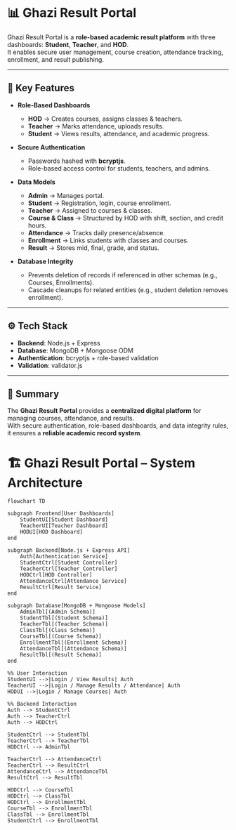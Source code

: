 # 📊 Ghazi Result Portal

Ghazi Result Portal is a **role-based academic result platform** with three dashboards: **Student**, **Teacher**, and **HOD**.  
It enables secure user management, course creation, attendance tracking, enrollment, and result publishing.

---

## 🚀 Key Features
- **Role-Based Dashboards**  
  - **HOD** → Creates courses, assigns classes & teachers.  
  - **Teacher** → Marks attendance, uploads results.  
  - **Student** → Views results, attendance, and academic progress.  

- **Secure Authentication**  
  - Passwords hashed with **bcryptjs**.  
  - Role-based access control for students, teachers, and admins.  

- **Data Models**  
  - **Admin** → Manages portal.  
  - **Student** → Registration, login, course enrollment.  
  - **Teacher** → Assigned to courses & classes.  
  - **Course & Class** → Structured by HOD with shift, section, and credit hours.  
  - **Attendance** → Tracks daily presence/absence.  
  - **Enrollment** → Links students with classes and courses.  
  - **Result** → Stores mid, final, grade, and status.  

- **Database Integrity**  
  - Prevents deletion of records if referenced in other schemas (e.g., Courses, Enrollments).  
  - Cascade cleanups for related entities (e.g., student deletion removes enrollment).  

---

## ⚙️ Tech Stack
- **Backend**: Node.js + Express  
- **Database**: MongoDB + Mongoose ODM  
- **Authentication**: bcryptjs + role-based validation  
- **Validation**: validator.js  

---

## 📌 Summary
The **Ghazi Result Portal** provides a **centralized digital platform** for managing courses, attendance, and results.  
With secure authentication, role-based dashboards, and data integrity rules, it ensures a **reliable academic record system**.  


# 🏗️ Ghazi Result Portal – System Architecture

```mermaid
flowchart TD

subgraph Frontend[User Dashboards]
    StudentUI[Student Dashboard]
    TeacherUI[Teacher Dashboard]
    HODUI[HOD Dashboard]
end

subgraph Backend[Node.js + Express API]
    Auth[Authentication Service]
    StudentCtrl[Student Controller]
    TeacherCtrl[Teacher Controller]
    HODCtrl[HOD Controller]
    AttendanceCtrl[Attendance Service]
    ResultCtrl[Result Service]
end

subgraph Database[MongoDB + Mongoose Models]
    AdminTbl[(Admin Schema)]
    StudentTbl[(Student Schema)]
    TeacherTbl[(Teacher Schema)]
    ClassTbl[(Class Schema)]
    CourseTbl[(Course Schema)]
    EnrollmentTbl[(Enrollment Schema)]
    AttendanceTbl[(Attendance Schema)]
    ResultTbl[(Result Schema)]
end

%% User Interaction
StudentUI -->|Login / View Results| Auth
TeacherUI -->|Login / Manage Results / Attendance| Auth
HODUI -->|Login / Manage Courses| Auth

%% Backend Interaction
Auth --> StudentCtrl
Auth --> TeacherCtrl
Auth --> HODCtrl

StudentCtrl --> StudentTbl
TeacherCtrl --> TeacherTbl
HODCtrl --> AdminTbl

TeacherCtrl --> AttendanceCtrl
TeacherCtrl --> ResultCtrl
AttendanceCtrl --> AttendanceTbl
ResultCtrl --> ResultTbl

HODCtrl --> CourseTbl
HODCtrl --> ClassTbl
HODCtrl --> EnrollmentTbl
CourseTbl --> EnrollmentTbl
ClassTbl --> EnrollmentTbl
StudentCtrl --> EnrollmentTbl
